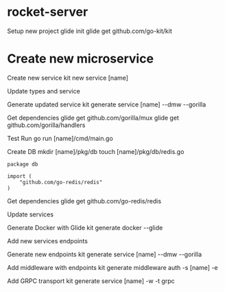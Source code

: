 # rocket-server

Setup new project
glide init
glide get github.com/go-kit/kit

# Create new microservice

Create new service
kit new service [name]

Update types and service

Generate updated service
kit generate service [name] --dmw --gorilla 

Get dependencies
glide get github.com/gorilla/mux
glide get github.com/gorilla/handlers

Test Run
go run [name]/cmd/main.go

Create DB
mkdir [name]/pkg/db
touch [name]/pkg/db/redis.go

```
package db

import (
	"github.com/go-redis/redis"
)
```

Get dependencies
glide get github.com/go-redis/redis

Update services

Generate Docker with Glide
kit generate docker --glide

Add new services endpoints

Generate new endpoints
kit generate service [name] --dmw --gorilla

Add middleware with endpoints
kit generate middleware auth -s [name] -e

Add GRPC transport
kit generate service [name] -w -t grpc
